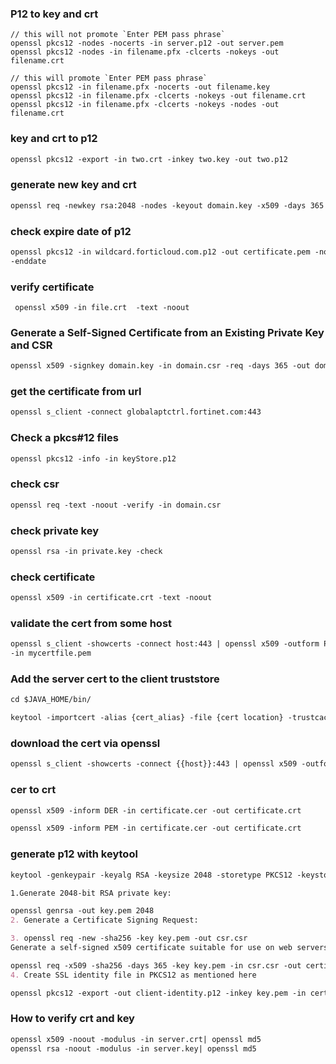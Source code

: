 ### P12 to key and crt

```$markdown
// this will not promote `Enter PEM pass phrase`
openssl pkcs12 -nodes -nocerts -in server.p12 -out server.pem
openssl pkcs12 -nodes -in filename.pfx -clcerts -nokeys -out filename.crt

// this will promote `Enter PEM pass phrase`
openssl pkcs12 -in filename.pfx -nocerts -out filename.key
openssl pkcs12 -in filename.pfx -clcerts -nokeys -out filename.crt
openssl pkcs12 -in filename.pfx -clcerts -nokeys -nodes -out filename.crt

```

### key and crt to p12

```markdown
openssl pkcs12 -export -in two.crt -inkey two.key -out two.p12
```

### generate new key and crt

```markdown
openssl req -newkey rsa:2048 -nodes -keyout domain.key -x509 -days 365 -out domain.crt
```

### check expire date of p12

```markdown
openssl pkcs12 -in wildcard.forticloud.com.p12 -out certificate.pem -nodes cat certificate.pem | openssl x509 -noout
-enddate

```

### verify certificate

```
 openssl x509 -in file.crt  -text -noout

```

### Generate a Self-Signed Certificate from an Existing Private Key and CSR

```markdown
openssl x509 -signkey domain.key -in domain.csr -req -days 365 -out domain.crt
```

### get the certificate from url

```markdown
openssl s_client -connect globalaptctrl.fortinet.com:443
```

### Check a pkcs#12 files

```markdown
openssl pkcs12 -info -in keyStore.p12
```

### check csr

```markdown
openssl req -text -noout -verify -in domain.csr
```

### check private key

```markdown
openssl rsa -in private.key -check
```

### check certificate

```markdown
openssl x509 -in certificate.crt -text -noout
```

### validate the cert from some host

```markdown
openssl s_client -showcerts -connect host:443 | openssl x509 -outform PEM >mycertfile.pem openssl x509 -enddate -noout
-in mycertfile.pem

```

### Add the server cert to the client truststore

```markdown
cd $JAVA_HOME/bin/

keytool -importcert -alias {cert_alias} -file {cert location} -trustcacerts -keystore $JAVA_HOME/jre/lib/security/cacerts -storetype JKS
```

### download the cert via openssl

```markdown
openssl s_client -showcerts -connect {{host}}:443 | openssl x509 -outform PEM > mycertfile.pem
```

### cer to crt

```markdown
openssl x509 -inform DER -in certificate.cer -out certificate.crt

openssl x509 -inform PEM -in certificate.cer -out certificate.crt
```


### generate p12 with keytool
```markdown
keytool -genkeypair -keyalg RSA -keysize 2048 -storetype PKCS12 -keystore jacky.p12 -validity 365
```
```markdown
1.Generate 2048-bit RSA private key:

openssl genrsa -out key.pem 2048
2. Generate a Certificate Signing Request:

3. openssl req -new -sha256 -key key.pem -out csr.csr
Generate a self-signed x509 certificate suitable for use on web servers.

openssl req -x509 -sha256 -days 365 -key key.pem -in csr.csr -out certificate.pem
4. Create SSL identity file in PKCS12 as mentioned here

openssl pkcs12 -export -out client-identity.p12 -inkey key.pem -in certificate.pem

```


### How to verify crt and key

```markdown
openssl x509 -noout -modulus -in server.crt| openssl md5
openssl rsa -noout -modulus -in server.key| openssl md5
```
